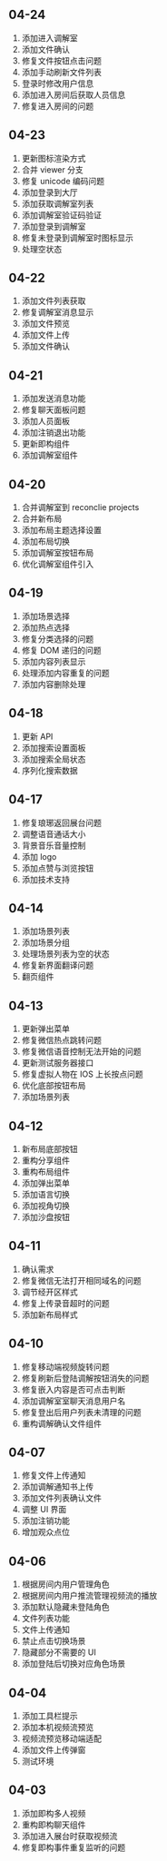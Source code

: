 ## 04-24

1. 添加进入调解室
2. 添加文件确认
3. 修复文件按钮点击问题
4. 添加手动刷新文件列表
5. 登录时修改用户信息
6. 添加进入房间后获取人员信息
7. 修复进入房间的问题

## 04-23

1. 更新图标渲染方式
2. 合并 viewer 分支
3. 修复 unicode 编码问题
4. 添加登录到大厅
5. 添加获取调解室列表
6. 添加调解室验证码验证
7. 添加登录到调解室
8. 修复未登录到调解室时图标显示
9. 处理空状态

## 04-22

1. 添加文件列表获取
2. 修复调解室消息显示
3. 添加文件预览
4. 添加文件上传
5. 添加文件确认

## 04-21

1. 添加发送消息功能
2. 修复聊天面板问题
3. 添加人员面板
4. 添加注销退出功能
5. 更新即构组件
6. 添加调解室组件

## 04-20

1. 合并调解室到 reconclie projects
2. 合并新布局
3. 添加布局主题选择设置
4. 添加布局切换
5. 添加调解室按钮布局
6. 优化调解室组件引入

## 04-19

1. 添加场景选择
2. 添加热点选择
3. 修复分类选择的问题
4. 修复 DOM 递归的问题
5. 添加内容列表显示
6. 处理添加内容重复的问题
7. 添加内容删除处理

## 04-18

1. 更新 API
2. 添加搜索设置面板
3. 添加搜索全局状态
4. 序列化搜索数据

## 04-17

1. 修复琅琊返回展台问题
2. 调整语音通话大小
3. 背景音乐音量控制
4. 添加 logo
5. 添加点赞与浏览按钮
6. 添加技术支持

## 04-14

1. 添加场景列表
2. 添加场景分组
3. 处理场景列表为空的状态
4. 修复新界面翻译问题
5. 翻页组件

## 04-13

1. 更新弹出菜单
2. 修复微信热点跳转问题
3. 修复微信语音控制无法开始的问题
4. 更新测试服务器接口
5. 修复虚拟人物在 IOS 上长按点问题
6. 优化底部按钮布局
7. 添加场景列表

## 04-12

1. 新布局底部按钮
2. 重构分享组件
3. 重构布局组件
4. 添加弹出菜单
5. 添加语言切换
6. 添加视角切换
7. 添加沙盘按钮

## 04-11

1. 确认需求
2. 修复微信无法打开相同域名的问题
3. 调节经开区样式
4. 修复上传录音超时的问题
5. 添加新布局样式

## 04-10

1. 修复移动端视频旋转问题
2. 修复刷新后登陆调解按钮消失的问题
3. 修复嵌入内容是否可点击判断
4. 添加调解室室聊天消息用户名
5. 修复登出后用户列表未清理的问题
6. 重构调解确认文件组件

## 04-07

1. 修复文件上传通知
2. 添加调解通知书上传
3. 添加文件列表确认文件
4. 调整 UI 界面
5. 添加注销功能
6. 增加观众点位

## 04-06

1. 根据房间内用户管理角色
2. 根据房间内用户推流管理视频流的播放
3. 添加默认隐藏未登陆角色
4. 文件列表功能
5. 文件上传通知
6. 禁止点击切换场景
7. 隐藏部分不需要的 UI
8. 添加登陆后切换对应角色场景

## 04-04

1. 添加工具栏提示
2. 添加本机视频流预览
3. 视频流预览移动端适配
4. 添加文件上传弹窗
5. 测试环境

## 04-03

1. 添加即构多人视频
2. 重构即构聊天组件
3. 添加进入展台时获取视频流
4. 修复即构事件重复监听的问题